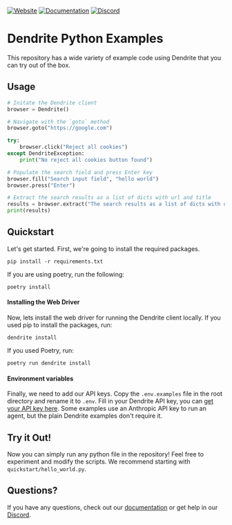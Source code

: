 [![Website](https://img.shields.io/badge/Website-dendrite.systems-blue?style=for-the-badge&logo=google-chrome)](https://dendrite.systems)
[![Documentation](https://img.shields.io/badge/Docs-docs.dendrite.systems-orange?style=for-the-badge&logo=bookstack)](https://docs.dendrite.systems)
[![Discord](https://img.shields.io/badge/Discord-Join%20Us-7289DA?style=for-the-badge&logo=discord&logoColor=white)](https://discord.gg/ETPBdXU3kx)

# Dendrite Python Examples

This repository has a wide variety of example code using Dendrite that you can try out of the box.

## Usage 

```python
# Initate the Dendrite client
browser = Dendrite()

# Navigate with the `goto` method
browser.goto("https://google.com")

try:
    browser.click("Reject all cookies")
except DendriteException:
    print("No reject all cookies button found")

# Populate the search field and press Enter key
browser.fill("Search input field", "hello world")
browser.press("Enter")

# Extract the search results as a list of dicts with url and title
results = browser.extract("The search results as a list of dicts with url and title")
print(results)
```

## Quickstart

Let's get started. First, we're going to install the required packages.

```
pip install -r requirements.txt
```

If you are using poetry, run the following:

```
poetry install
```

#### Installing the Web Driver

Now, lets install the web driver for running the Dendrite client locally. If you used pip to install the packages, run:

```
dendrite install
```

If you used Poetry, run:

```
poetry run dendrite install
```

#### Environment variables

Finally, we need to add our API keys. Copy the `.env.examples` file in the root directory and rename it to `.env`. Fill in your Dendrite API key, you can [get your API key here](https://dendrite.systems/app). Some examples use an Anthropic API key to run an agent, but the plain Dendrite examples don't require it.

## Try it Out!

Now you can simply run any python file in the repository! Feel free to experiment and modify the scripts. We recommend starting with `quickstart/hello_world.py`.

## Questions?

If you have any questions, check out our [documentation](https://docs.dendrite.systems) or get help in our [Discord](https://discord.gg/4rsPTYJpFb).
